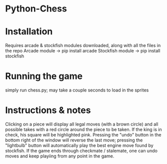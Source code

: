 # Python-Chess

# Installation
Requires arcade & stockfish modules downloaded, along with all the files in the repo
Arcade module     -> pip install arcade
Stockfish module  -> pip install stockfish

# Running the game
simply run chess.py; may take a couple seconds to load in the sprites

# Instructions & notes
Clicking on a piece will display all legal moves (with a brown circle) and all possible takes with a red circle around the piece to be taken. If the king is in check, his square will be highlighted pink. Pressing the "undo" button in the bottom right of the window will reverse the last move; pressing the "lightbulb" button will automatically play the best engine move found by stockfish. If the game ends through checkmate / stalemate, one can undo moves and keep playiing from any point in the game.

